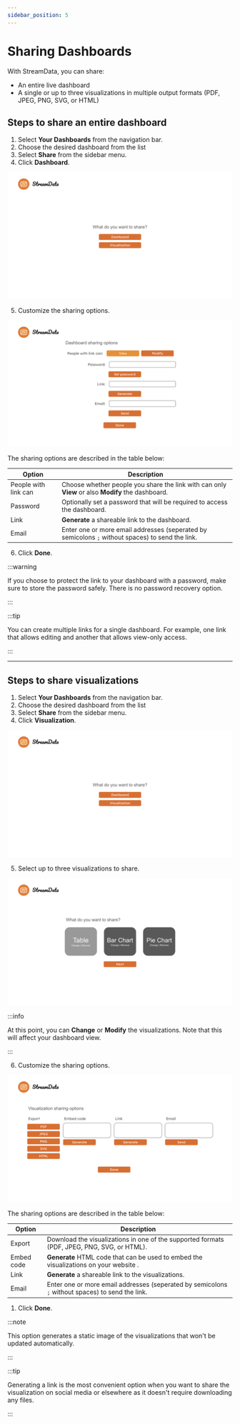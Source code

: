 ```yaml
---
sidebar_position: 5
---
```


# Sharing Dashboards
With StreamData, you can share:
- An entire live dashboard
- A single or up to three visualizations in multiple output formats (PDF, JPEG, PNG, SVG, or HTML)

## Steps to share an entire dashboard
1. Select **Your Dashboards** from the navigation bar.
2. Choose the desired dashboard from the list
3. Select **Share** from the sidebar menu.
4. Click **Dashboard**.

![Sharing selection](/share_question.png)

5. Customize the sharing options.

![Dashboard sharing options](/dashboard_share.png)

The sharing options are described in the table below:

| Option               | Description |
| -------------------- | ----------------------------------------------------------------------------------------------------------------------------- |
| People with link can | Choose whether people you share the link with can only **View** or also **Modify** the dashboard. |
| Password             | Optionally set a password that will be required to access the dashboard. |
| Link                 | **Generate** a shareable link to the dashboard. |
| Email                | Enter one or more email addresses (seperated by semicolons `;` without spaces) to send the link. |

6. Click **Done**.

:::warning

If you choose to protect the link to your dashboard with a password, make sure to store the password safely. There is no password recovery option.

:::

:::tip

You can create multiple links for a single dashboard. For example, one link that allows editing and another that allows view-only access.

:::

---

## Steps to share visualizations
1. Select **Your Dashboards** from the navigation bar.
2. Choose the desired dashboard from the list
3. Select **Share** from the sidebar menu.
4. Click **Visualization**.
   
![Sharing selection](/share_question.png)

5. Select up to three visualizations to share.

![Visualization sharing window](/vis_choice.png)

:::info

At this point, you can **Change** or **Modify** the visualizations. Note that this will affect your dashboard view.

:::

6. Customize the sharing options.

![Visualization sharing options](/vis_share.png)

The sharing options are described in the table below:

| Option                 | Description |
| ---------------------- | ----------------------------------------------------------------------------------------------------------------------------- |
| Export                 | Download the visualizations in one of the supported formats (PDF, JPEG, PNG, SVG, or HTML). |
| Embed code             | **Generate** HTML code that can be used to embed the visualizations on your website . |
| Link                   | **Generate** a shareable link to the visualizations. |
| Email                  | Enter one or more email addresses (seperated by semicolons `;` without spaces) to send the link. |

1. Click **Done**.

:::note

This option generates a static image of the visualizations that won't be updated automatically.

:::

:::tip

Generating a link is the most convenient option when you want to share the visualization on social media or elsewhere as it doesn't require downloading any files.

:::